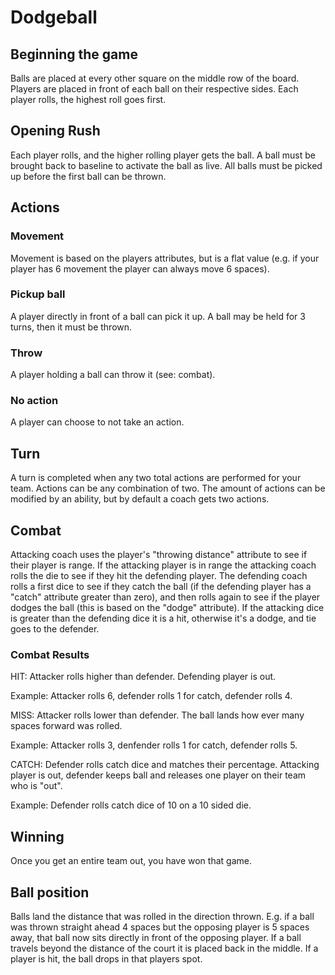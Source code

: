 # Dodgeball

## Beginning the game

Balls are placed at every other square on the middle row of the board. Players are placed in front of each ball on their respective sides. Each player rolls, the highest roll goes first. 

## Opening Rush

Each player rolls, and the higher rolling player gets the ball. A ball must be brought back to baseline to activate the ball as live. All balls must be picked up before the first ball can be thrown.

## Actions 

### Movement
Movement is based on the players attributes, but is a flat value (e.g. if your player has 6 movement the player can always move 6 spaces).

### Pickup ball
A player directly in front of a ball can pick it up. A ball may be held for 3 turns, then it must be thrown.

### Throw
A player holding a ball can throw it (see: combat).

### No action
A player can choose to not take an action.

## Turn

A turn is completed when any two total actions are performed for your team. Actions can be any combination of two. The amount of actions can be modified by an ability, but by default a coach gets two actions.

## Combat

Attacking coach uses the player's "throwing distance" attribute to see if their player is range. If the attacking player is in range the attacking coach rolls the die to see if they hit the defending player. The defending coach rolls a first dice to see if they catch the ball (if the defending player has a "catch" attribute greater than zero), and then rolls again to see if the player dodges the ball (this is based on the "dodge" attribute). If the attacking dice is greater than the defending dice it is a hit, otherwise it's a dodge, and tie goes to the defender.

### Combat Results

HIT: Attacker rolls higher than defender. Defending player is out. 

Example: Attacker rolls 6, defender rolls 1 for catch, defender rolls 4.

MISS: Attacker rolls lower than defender. The ball lands how ever many spaces forward was rolled.

Example: Attacker rolls 3, denfender rolls 1 for catch, defender rolls  5.

CATCH: Defender rolls catch dice and matches their percentage. Attacking player is out, defender keeps ball and releases one player on their team who is "out". 

Example: Defender rolls catch dice of 10 on a 10 sided die.

## Winning

Once you get an entire team out, you have won that game.

## Ball position

Balls land the distance that was rolled in the direction thrown. E.g. if a ball was thrown straight ahead 4 spaces but the opposing player is 5 spaces away, that ball now sits directly in front of the opposing player. If a ball travels beyond the distance of the court it is placed back in the middle. If a player is hit, the ball drops in that players spot. 
